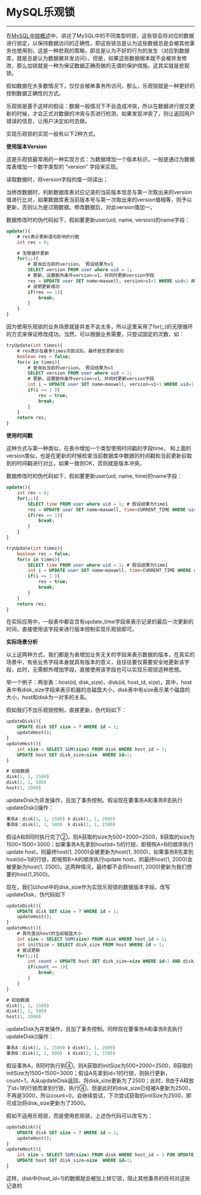 # MySQL乐观锁

---

在[MySQL中锁概述](/shu-ju-ku/mysql/mysqlsuo/mysqlzhong-suo-de-fen-lei.md)中，讲述了MySQL中的不同类型的锁，这些锁会将对应的数据进行锁定，以保持数据访问的正确性，即这些锁总是认为这些数据总是会被其他事务也使用到，这是一种悲观的策略，即总是认为不好的行为的发生（对应到数据库，就是总是认为数据被并发访问）。但是，如果这些数据根本就不会被并发修改，那么加锁就是一种为保证数据正确而做的无谓的保护措施。这其实就是悲观锁。

假如数据在大多数情况下，仅仅会被单事务所访问，那么，乐观锁就是一种更好的控制数据正确性的方式。

乐观锁是基于这样的假设：数据一般情况下不会造成冲突，所以在数据进行提交更新的时候，才会正式对数据的冲突与否进行检测，如果发现冲突了，则让返回用户错误的信息，让用户决定如何去做。

实现乐观锁的实现一般有以下2种方式。

**使用版本Version**

这是乐观锁最常用的一种实现方式：为数据增加一个版本标识，一般是通过为数据库表增加一个数字类型的 “version” 字段来实现。

读取数据时，将version字段的值一同读出；

当修改数据时，判断数据库表对应记录的当前版本信息与第一次取出来的version值进行比对，如果数据库表当前版本号与第一次取出来的version值相等，则予以更新，否则认为是过期数据。修改数据后，对此version值加一。

数据修改时的伪代码如下，假如要更新user\(uid, name, version\)的name字段：

```sql
update(){
    # res表示更新语句影响的行数
    int res = 0;

    # 无限循环更新
    for(;;){
        # 查询出当前的version， 假设结果为v1
        SELECT version FROM user where uid = 1;
        # 更新，设置额外条件version=v1，并同时更新version字段
        res = UPDATE user SET name=maxwell, version=v1+1 WHERE uid=1 AND version=v1;
        # 说明更新成功
        if(res == 1){
            break;
        }
    }
}
```

因为使用乐观锁的业务场景就是并发不会太多，所以这里采用了for\(;;\)的无限循环的方式来保证修改成功。当然，可以根据业务需要，只尝试固定的次数，如：

```sql
tryUpdate(int times){
    # res表示在最多times次尝试后，最终是否更新成功
    boolean res = false;
    for(x in times){
        # 查询出当前的version， 假设结果为v1
        SELECT version FROM user where uid = 1;
        # 更新，设置额外条件version=v1，并同时更新version字段
        int i = UPDATE user SET name=maxwell, version=v1+1 WHERE uid=1 AND version=v1;
        if(i == 1 ){
            res = true;
            break;
        }
    }
    return res;
}
```

**使用时间戳**

这种方式与第一种类似，在表中增加一个类型使用时间戳的字段time， 和上面的version类似，也是在更新的时候检查当前数据库中数据的时间戳和当前更新前取到的时间戳进行对比，如果一致则OK，否则就是版本冲突。

数据修改时的伪代码如下，假如要更新user\(uid, name, time\)的name字段：

```sql
update(){
    int res = 0;
    for(;;){
        SELECT time FROM user where uid = 1; # 假设结果为time1
        res = UPDATE user SET name=maxwell, time=CURRENT_TIME WHERE uid=1 AND time=time1;
        if(res == 1){
            break;
        }
    }
}

tryUpdate(int times){
    boolean res = false;
    for(x in times){
        SELECT time FROM user where uid = 1; # 假设结果为time1
        int i = UPDATE user SET name=maxwell, time=CURRENT_TIME WHERE uid=1 AND time=time1;
        if(i == 1 ){
            res = true;
            break;
        }
    }
    return res;
}
```

在实际应用中，一般表中都会含有update\_time字段来表示记录的最后一次更新的时间，直接使用该字段来进行版本控制实现乐观锁即可。

**实际场景分析**

以上这两种方式，我们都是为表增加业务无关的字段来表示数据的版本，在真实的场景中，有些业务字段本身就具有版本的意义，且往往要仅需要安全地更新该字段，此时，无需额外增加字段，直接使用该字段也可以实现乐观锁这种思想。

举一个例子：两张表：host\(id, disk\_size\)，disk\(id, host\_id, size\)，其中，host表中有disk\_size字段来表示机器的总磁盘大小，disk表中有size表示某个磁盘的大小，host和disk为一对多的关系。

假如我们不加乐观锁控制，直接更新，伪代码如下：

```sql
updateDisk(){
    UPDATE disk SET size = ? WHERE id = 1;                                           --- ①      
    updateHost();
}
updateHost(){
    int size = SELECT SUM(size) FROM disk WHERE host_id = 1;                            --- ②
    UPDATE host SET disk_size=size  WHERE id=1;
}

# 初始数据     
disk(1, 1, 1500)   
disk(2, 1, 500)
host(1, 2000)
```

updateDisk为并发操作，且加了事务控制。假设现在要事务A和事务B去执行updateDisk\(\)操作：

```sql
事务A：disk(1, 1, 1500) 》 disk(1, 1, 2000)
事务B：disk(2, 1, 500)  》 disk(2, 1, 1500)
```

假设A和B同时执行完了②，则A获取的size为500+2000=2500，B获取的size为1500+1500=3000；如果事务A先拿到host\(id=1\)的行锁，即按照A&gt;B的顺序执行update host，则最终host\(1, 2000\)会被更新为host\(1, 3000\)，如果事务B先拿到host\(id=1\)的行锁，即按照B&gt;A的顺序执行update host，则最终host\(1, 2000\)会被更新为host\(1, 2500\)。这两种情况，最终都不会将host\(1, 2000\)更新为我们想要的host\(1,3500\)。

现在，我们以host中的disk\_size作为实现乐观锁的数据版本字段，改写updateDisk，伪代码如下

```sql
updateDisk(){
    UPDATE disk SET size = ? WHERE id = 1;                                            --- ①
    updateHost();
}
updateHost(){
    # 首先查出host的当前磁盘大小
    int size = SELECT SUM(size) FROM disk WHERE host_id = 1;                          --- ②
    int initSize = SELECT disk_size FROM host WHERE id = 1;                           --- ③
    # 尝试更新
    for(;;){
        int count = UPDATE host SET disk_size=size WHERE id=1 AND disk_size=initSize; --- ④
        if(count == 1){
            break;
        }
    }
}

# 初始数据     
disk(1, 1, 1500)   
disk(2, 1, 500)
host(1, 2000)
```

updateDisk为并发操作，且加了事务控制。同样现在要事务A和事务B去执行updateDisk\(\)操作：

```sql
事务A：disk(1, 1, 1500) 》 disk(1, 1, 2000)
事务B：disk(2, 1, 500)  》 disk(2, 1, 1500)
```

假设事务A，B同时执行到④，则A获取的initSize为500+2000=2500，B获取的initSize为1500+1500=3000；假设A先拿到id=1的行锁，则执行更新，count=1，A从updateDisk返回，将disk\_size更新为了2500；此时，B由于A释放了id=1的行锁而拿到行锁，执行④，但是此时的disk\_size已经被A更新为2500，不再是3000，所以count=0，会继续尝试，下次尝试获取的initSize为2500，即可成功将disk\_size更新为了3500。

假如不适用乐观锁，而是使用悲观锁，上述伪代码可以改写为：

```sql
updateDisk(){
    UPDATE disk SET size = ? WHERE id = 1; 
    updateHost();
}
updateHost(){
    int size = SELECT SUM(size) FROM disk WHERE host_id = 1 FOR UPDATE; 
    UPDATE host SET disk_size=size  WHERE id=1;
}
```

这样，disk中\(host\_id=1\)的数据就会被加上排它锁，阻止其他事务的任何对这些记录的













